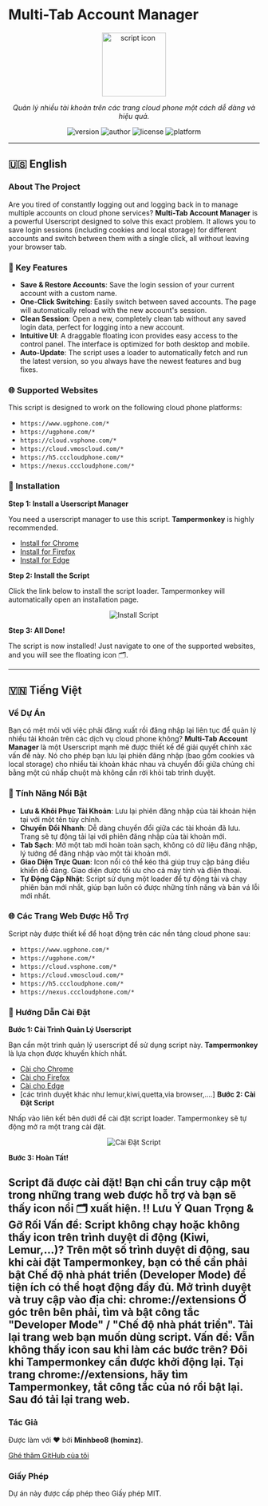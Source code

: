 # Multi-Tab Account Manager

<p align="center">
  <img src="[https://i.postimg.cc/vZVLVnCP/eddf18a0812c3cd1b5e92cf80158cc86-edit-525557047898993.png]" alt="script icon" width="128">
</p>

<p align="center">
  <em>Quản lý nhiều tài khoản trên các trang cloud phone một cách dễ dàng và hiệu quả.</em>
</p>

<p align="center">
  <img src="https://img.shields.io/badge/version-7.1.0-blue" alt="version">
  <img src="https://img.shields.io/badge/author-Minhbeo8%20(hominz)-brightgreen" alt="author">
  <img src="https://img.shields.io/badge/license-MIT-lightgrey" alt="license">
  <img src="https://img.shields.io/badge/platform-Tampermonkey-orange" alt="platform">
</p>

---

## 🇺🇸 English

### About The Project

Are you tired of constantly logging out and logging back in to manage multiple accounts on cloud phone services? **Multi-Tab Account Manager** is a powerful Userscript designed to solve this exact problem. It allows you to save login sessions (including cookies and local storage) for different accounts and switch between them with a single click, all without leaving your browser tab.

### 🚀 Key Features

*   **Save & Restore Accounts**: Save the login session of your current account with a custom name.
*   **One-Click Switching**: Easily switch between saved accounts. The page will automatically reload with the new account's session.
*   **Clean Session**: Open a new, completely clean tab without any saved login data, perfect for logging into a new account.
*   **Intuitive UI**: A draggable floating icon provides easy access to the control panel. The interface is optimized for both desktop and mobile.
*   **Auto-Update**: The script uses a loader to automatically fetch and run the latest version, so you always have the newest features and bug fixes.

### 🌐 Supported Websites

This script is designed to work on the following cloud phone platforms:

*   `https://www.ugphone.com/*`
*   `https://ugphone.com/*`
*   `https://cloud.vsphone.com/*`
*   `https://cloud.vmoscloud.com/*`
*   `https://h5.cccloudphone.com/*`
*   `https://nexus.cccloudphone.com/*`

### 🔧 Installation

**Step 1: Install a Userscript Manager**

You need a userscript manager to use this script. **Tampermonkey** is highly recommended.

*   [Install for Chrome](https://chrome.google.com/webstore/detail/tampermonkey/dhdgffkkebhmkfjojejmpbldmpobfkfo)
*   [Install for Firefox](https://addons.mozilla.org/en-US/firefox/addon/tampermonkey/)
*   [Install for Edge](https://microsoftedge.microsoft.com/addons/detail/tampermonkey/iikmkjmpaadaobahmlepeloendndfphd)

**Step 2: Install the Script**

Click the link below to install the script loader. Tampermonkey will automatically open an installation page.

<p align="center">
  <a href="https://raw.githubusercontent.com/Minhnobeo/mutil_browser_cloud/main/loader.user.js" style="text-decoration: none;">
    <img src="https://img.shields.io/badge/Install%20Script-Click%20Here-blue?style=for-the-badge&logo=tampermonkey" alt="Install Script">
  </a>
</p>

**Step 3: All Done!**

The script is now installed! Just navigate to one of the supported websites, and you will see the floating icon 🗂️.

---

## 🇻🇳 Tiếng Việt

### Về Dự Án

Bạn có mệt mỏi với việc phải đăng xuất rồi đăng nhập lại liên tục để quản lý nhiều tài khoản trên các dịch vụ cloud phone không? **Multi-Tab Account Manager** là một Userscript mạnh mẽ được thiết kế để giải quyết chính xác vấn đề này. Nó cho phép bạn lưu lại phiên đăng nhập (bao gồm cookies và local storage) cho nhiều tài khoản khác nhau và chuyển đổi giữa chúng chỉ bằng một cú nhấp chuột mà không cần rời khỏi tab trình duyệt.

### 🚀 Tính Năng Nổi Bật

*   **Lưu & Khôi Phục Tài Khoản**: Lưu lại phiên đăng nhập của tài khoản hiện tại với một tên tùy chỉnh.
*   **Chuyển Đổi Nhanh**: Dễ dàng chuyển đổi giữa các tài khoản đã lưu. Trang sẽ tự động tải lại với phiên đăng nhập của tài khoản mới.
*   **Tab Sạch**: Mở một tab mới hoàn toàn sạch, không có dữ liệu đăng nhập, lý tưởng để đăng nhập vào một tài khoản mới.
*   **Giao Diện Trực Quan**: Icon nổi có thể kéo thả giúp truy cập bảng điều khiển dễ dàng. Giao diện được tối ưu cho cả máy tính và điện thoại.
*   **Tự Động Cập Nhật**: Script sử dụng một loader để tự động tải và chạy phiên bản mới nhất, giúp bạn luôn có được những tính năng và bản vá lỗi mới nhất.

### 🌐 Các Trang Web Được Hỗ Trợ

Script này được thiết kế để hoạt động trên các nền tảng cloud phone sau:

*   `https://www.ugphone.com/*`
*   `https://ugphone.com/*`
*   `https://cloud.vsphone.com/*`
*   `https://cloud.vmoscloud.com/*`
*   `https://h5.cccloudphone.com/*`
*   `https://nexus.cccloudphone.com/*`

### 🔧 Hướng Dẫn Cài Đặt

**Bước 1: Cài Trình Quản Lý Userscript**

Bạn cần một trình quản lý userscript để sử dụng script này. **Tampermonkey** là lựa chọn được khuyến khích nhất.

*   [Cài cho Chrome](https://chrome.google.com/webstore/detail/tampermonkey/dhdgffkkebhmkfjojejmpbldmpobfkfo)
*   [Cài cho Firefox](https://addons.mozilla.org/en-US/firefox/addon/tampermonkey/)
*   [Cài cho Edge](https://microsoftedge.microsoft.com/addons/detail/tampermonkey/iikmkjmpaadaobahmlepeloendndfphd)
*   [các trình duyệt khác như lemur,kiwi,quetta,via browser,....] 
**Bước 2: Cài Đặt Script**

Nhấp vào liên kết bên dưới để cài đặt script loader. Tampermonkey sẽ tự động mở ra một trang cài đặt.

<p align="center">
  <a href="https://raw.githubusercontent.com/Minhbeo8/extension_multi_Browser/refs/heads/main/multi-tab-account-manager.user.js" style="text-decoration: none;">
    <img src="https://img.shields.io/badge/Cài%20Đặt%20Script-Nhấp%20Vào%20Đây-blue?style=for-the-badge&logo=tampermonkey" alt="Cài Đặt Script">
  </a>
</p>

**Bước 3: Hoàn Tất!**

Script đã được cài đặt! Bạn chỉ cần truy cập một trong những trang web được hỗ trợ và bạn sẽ thấy icon nổi 🗂️ xuất hiện.
‼️ Lưu Ý Quan Trọng & Gỡ Rối
Vấn đề: Script không chạy hoặc không thấy icon trên trình duyệt di động (Kiwi, Lemur,...)?
Trên một số trình duyệt di động, sau khi cài đặt Tampermonkey, bạn có thể cần phải bật Chế độ nhà phát triển (Developer Mode) để tiện ích có thể hoạt động đầy đủ.
Mở trình duyệt và truy cập vào địa chỉ: chrome://extensions
Ở góc trên bên phải, tìm và bật công tắc "Developer Mode" / "Chế độ nhà phát triển".
Tải lại trang web bạn muốn dùng script.
Vấn đề: Vẫn không thấy icon sau khi làm các bước trên?
Đôi khi Tampermonkey cần được khởi động lại. Tại trang chrome://extensions, hãy tìm Tampermonkey, tắt công tắc của nó rồi bật lại. Sau đó tải lại trang web.
---

### Tác Giả

Được làm với ❤️ bởi **Minhbeo8 (hominz)**.

[Ghé thăm GitHub của tôi](https://github.com/Minhbeo8)

### Giấy Phép

Dự án này được cấp phép theo Giấy phép MIT.
